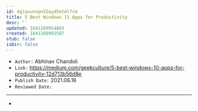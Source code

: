 ```yaml
---
id: 4glqvunnpn32ayd5otml7cm
title: 5 Best Windows 11 Apps for Productivity
desc: ''
updated: 1641269954803
created: 1641168992587
stub: false
isDir: false
---
```



- `Author:` Abhinav Chandoli
- `Link:` <https://medium.com/geekculture/5-best-windows-10-apps-for-productivity-12d713b56d8e>
- `Publish Date:` 2021.06.16
- `Reviewed Date:` 

---

-

